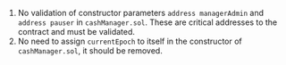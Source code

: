 1. No validation of constructor parameters `address managerAdmin` and `address pauser` in `cashManager.sol`. These are critical addresses to the contract and must be validated.
2. No need to assign `currentEpoch` to itself in the constructor of `cashManager.sol`, it should be removed.
